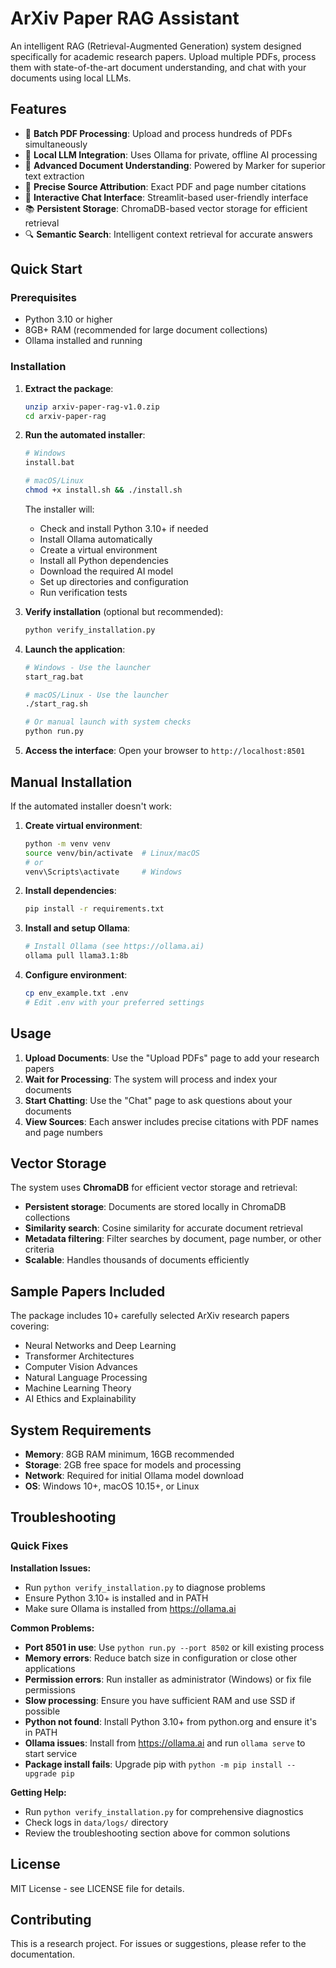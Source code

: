 # ArXiv Paper RAG Assistant

An intelligent RAG (Retrieval-Augmented Generation) system designed specifically for academic research papers. Upload multiple PDFs, process them with state-of-the-art document understanding, and chat with your documents using local LLMs.

## Features

- 🔄 **Batch PDF Processing**: Upload and process hundreds of PDFs simultaneously
- 🧠 **Local LLM Integration**: Uses Ollama for private, offline AI processing
- 📄 **Advanced Document Understanding**: Powered by Marker for superior text extraction
- 🎯 **Precise Source Attribution**: Exact PDF and page number citations
- 💬 **Interactive Chat Interface**: Streamlit-based user-friendly interface
- 📚 **Persistent Storage**: ChromaDB-based vector storage for efficient retrieval
- 🔍 **Semantic Search**: Intelligent context retrieval for accurate answers

## Quick Start

### Prerequisites

- Python 3.10 or higher
- 8GB+ RAM (recommended for large document collections)
- Ollama installed and running

### Installation

1. **Extract the package**:
   ```bash
   unzip arxiv-paper-rag-v1.0.zip
   cd arxiv-paper-rag
   ```

2. **Run the automated installer**:
   ```bash
   # Windows
   install.bat
   
   # macOS/Linux
   chmod +x install.sh && ./install.sh
   ```
   
   The installer will:
   - Check and install Python 3.10+ if needed
   - Install Ollama automatically
   - Create a virtual environment
   - Install all Python dependencies
   - Download the required AI model
   - Set up directories and configuration
   - Run verification tests

3. **Verify installation** (optional but recommended):
   ```bash
   python verify_installation.py
   ```

4. **Launch the application**:
   ```bash
   # Windows - Use the launcher
   start_rag.bat
   
   # macOS/Linux - Use the launcher
   ./start_rag.sh
   
   # Or manual launch with system checks
   python run.py
   ```

5. **Access the interface**:
   Open your browser to `http://localhost:8501`

## Manual Installation

If the automated installer doesn't work:

1. **Create virtual environment**:
   ```bash
   python -m venv venv
   source venv/bin/activate  # Linux/macOS
   # or
   venv\Scripts\activate     # Windows
   ```

2. **Install dependencies**:
   ```bash
   pip install -r requirements.txt
   ```

3. **Install and setup Ollama**:
   ```bash
   # Install Ollama (see https://ollama.ai)
   ollama pull llama3.1:8b
   ```

4. **Configure environment**:
   ```bash
   cp env_example.txt .env
   # Edit .env with your preferred settings
   ```

## Usage

1. **Upload Documents**: Use the "Upload PDFs" page to add your research papers
2. **Wait for Processing**: The system will process and index your documents
3. **Start Chatting**: Use the "Chat" page to ask questions about your documents
4. **View Sources**: Each answer includes precise citations with PDF names and page numbers

## Vector Storage

The system uses **ChromaDB** for efficient vector storage and retrieval:
- **Persistent storage**: Documents are stored locally in ChromaDB collections
- **Similarity search**: Cosine similarity for accurate document retrieval
- **Metadata filtering**: Filter searches by document, page number, or other criteria
- **Scalable**: Handles thousands of documents efficiently

## Sample Papers Included

The package includes 10+ carefully selected ArXiv research papers covering:
- Neural Networks and Deep Learning
- Transformer Architectures
- Computer Vision Advances
- Natural Language Processing
- Machine Learning Theory
- AI Ethics and Explainability

## System Requirements

- **Memory**: 8GB RAM minimum, 16GB recommended
- **Storage**: 2GB free space for models and processing
- **Network**: Required for initial Ollama model download
- **OS**: Windows 10+, macOS 10.15+, or Linux

## Troubleshooting

### Quick Fixes

**Installation Issues:**
- Run `python verify_installation.py` to diagnose problems
- Ensure Python 3.10+ is installed and in PATH
- Make sure Ollama is installed from https://ollama.ai

**Common Problems:**
- **Port 8501 in use**: Use `python run.py --port 8502` or kill existing process
- **Memory errors**: Reduce batch size in configuration or close other applications
- **Permission errors**: Run installer as administrator (Windows) or fix file permissions
- **Slow processing**: Ensure you have sufficient RAM and use SSD if possible
- **Python not found**: Install Python 3.10+ from python.org and ensure it's in PATH
- **Ollama issues**: Install from https://ollama.ai and run `ollama serve` to start service
- **Package install fails**: Upgrade pip with `python -m pip install --upgrade pip`

**Getting Help:**
- Run `python verify_installation.py` for comprehensive diagnostics
- Check logs in `data/logs/` directory
- Review the troubleshooting section above for common solutions

## License

MIT License - see LICENSE file for details.

## Contributing

This is a research project. For issues or suggestions, please refer to the documentation. 